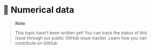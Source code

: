 # 🔧 Numerical data

> **Note**
> 
> This topic hasn’t been written yet! You can track the status of this issue through our public GitHub issue tracker. Learn how you can contribute on GitHub.
